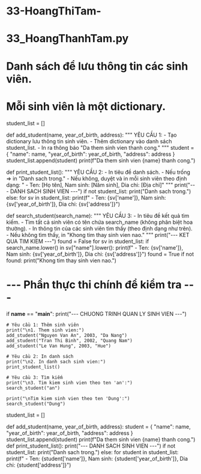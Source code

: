 # 33-HoangThiTam-
# 33_HoangThanhTam.py

# Danh sách để lưu thông tin các sinh viên.
# Mỗi sinh viên là một dictionary.
student_list = []

def add_student(name, year_of_birth, address):
    """
    YÊU CẦU 1:
    - Tạo dictionary lưu thông tin sinh viên.
    - Thêm dictionary vào danh sách student_list.
    - In ra thông báo "Da them sinh vien <ten> thanh cong."
    """
    student = {
        "name": name,
        "year_of_birth": year_of_birth,
        "address": address
    }
    student_list.append(student)
    print(f"Da them sinh vien {name} thanh cong.")

def print_student_list():
    """
    YÊU CẦU 2:
    - In tiêu đề danh sách.
    - Nếu trống => in "Danh sach trong."
    - Nếu không, duyệt và in mỗi sinh viên theo định dạng:
      " - Ten: [Họ tên], Nam sinh: [Năm sinh], Dia chi: [Địa chỉ]"
    """
    print("--- DANH SACH SINH VIEN ---")
    if not student_list:
        print("Danh sach trong.")
    else:
        for sv in student_list:
            print(f" - Ten: {sv['name']}, Nam sinh: {sv['year_of_birth']}, Dia chi: {sv['address']}")

def search_student(search_name):
    """
    YÊU CẦU 3:
    - In tiêu đề kết quả tìm kiếm.
    - Tìm tất cả sinh viên có tên chứa search_name (không phân biệt hoa thường).
    - In thông tin của các sinh viên tìm thấy (theo định dạng như trên).
    - Nếu không tìm thấy, in "Khong tim thay sinh vien nao."
    """
    print("--- KET QUA TIM KIEM ---")
    found = False
    for sv in student_list:
        if search_name.lower() in sv["name"].lower():
            print(f" - Ten: {sv['name']}, Nam sinh: {sv['year_of_birth']}, Dia chi: {sv['address']}")
            found = True
    if not found:
        print("Khong tim thay sinh vien nao.")

# --- Phần thực thi chính để kiểm tra ---
if __name__ == "__main__":
    print("--- CHUONG TRINH QUAN LY SINH VIEN ---")
    
    # Yêu cầu 1: Thêm sinh viên
    print("\n1. Them sinh vien:")
    add_student("Nguyen Van An", 2003, "Da Nang")
    add_student("Tran Thi Binh", 2002, "Quang Nam")
    add_student("Le Van Hung", 2003, "Hue")

    # Yêu cầu 2: In danh sách
    print("\n2. In danh sach sinh vien:")
    print_student_list()

    # Yêu cầu 3: Tìm kiếm
    print("\n3. Tim kiem sinh vien theo ten 'an':")
    search_student("an")
    
    print("\nTim kiem sinh vien theo ten 'Dung':")
    search_student("Dung")
student_list = []

def add_student(name, year_of_birth, address):
    student = {
        "name": name,
        "year_of_birth": year_of_birth,
        "address": address
    }
    student_list.append(student)
    print(f"Da them sinh vien {name} thanh cong.")
def print_student_list():
    print("--- DANH SACH SINH VIEN ---")
    if not student_list:
        print("Danh sach trong.")
    else:
        for student in student_list:
            print(f" - Ten: {student['name']}, Nam sinh: {student['year_of_birth']}, Dia chi: {student['address']}")
